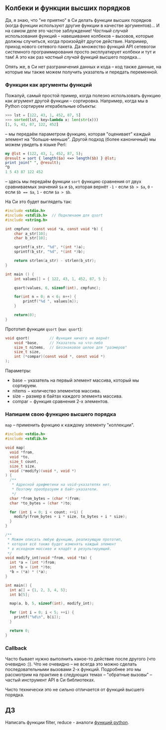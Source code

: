 ## Колбеки и функции высших порядков

Да, я знаю, что "не приятно" в Си делать функции высших порядков (когда функции
используют другие функции в качестве аргументов)... И на самом деле это частое
заблуждение! *Частный случай* использования функций – навешивание колбеков –
вызовов, которые должны случиться, когда произойдёт другое действие. Например,
приход нового сетевого пакета. Да множество функций API сетевогои системного
программирования просто эксплуатирует колбеки и тут и там! А это как раз
*частный случай* функций высшего порядка...

Опять же, в Си нет разграничения данных и кода – код также данные,
на которые мы также можем получить указатель и передать переменной.

### Функции как аргументы функций

Пожалуй, самый простой пример, когда полезно использовать функцию
как агрумент другой функции – сортировка. Например, когда мы в Python
сортируем итерабельные объекты:

```Python
>>> lst = [122, 43, 1, 452, 87, 5]
>>> sorted(lst, key=lambda x: len(str(x)))
[1, 5, 43, 87, 122, 452]
```

– мы передаём параметром функцию, которая "оценивает" каждый элемент на
"больше-меньше". Другой подход (более каноничный) мы можем увидеть
в языке Perl:

```Perl
my @lst = (122, 43, 1, 452, 87, 5);
@result = sort { length($a) <=> length($b) } @lst;
print join(" ", @result);
^D
1 5 43 87 122 452
```

– здесь мы передаём функции `sort` функцию сравнения от двух сравниваемых
значений `$a` и `$b`, которая вернёт `-1` - если `$b > $a`, `0` - если `$b == $a`,
`1` - если `$a > $b`.

На Си это будет выглядеть так:

```C
#include <stdio.h>
#include <stdlib.h>  // Подключаем для qsort
#include <string.h>

int cmpfunc (const void *a, const void *b) {
    char a_str[10];
    char b_str[10];

    sprintf(a_str, "%d", *(int *)a);
    sprintf(b_str, "%d", *(int *)b);

    return strlen(a_str) - strlen(b_str);
}

int main () {
    int values[] = { 122, 43, 1, 452, 87, 5 };

    qsort(values, 6, sizeof(int), cmpfunc);

    for(int n = 0; n < 6; n++) {   
        printf("%d ", values[n]);
    }

    return(0);
}
```

Прототип функции `qsort` (`man qsort`):

```C
void qsort(         // Функция ничего не вернёт
    void *base,     // Указатель на что-либо
    size_t nitems,  // Беззнаковое целое для "размеров"
    size_t size,
    int (*compar)(const void *, const void *)
);
```

Параметры:
* base − указатель на первый элемент массива, который мы сортируем.
* nitems − количество элементов массива.
* size − размер в байтах каждого элемента массива.
* compar − функция сравнения 2-х элементов.

### Напишем свою функцию высшего порядка

`map` – применить функцию к каждому элементу "коллекции".

```C
#include <stdio.h>
#include <stdlib.h>

void map(
  void *from,
  void *to,
  size_t count,
  size_t size,
  void (*modify)(void *, void *)
) {
  /**
   * Адресной арифметики на void-указателях нет.
   * Поэтому преобразуем в байт-указатели.
   */
  char *from_bytes = (char *)from;
  char *to_bytes = (char *)to;

  for (int i = 0; i < count; ++i) {
    modify(from_bytes + i * size, to_bytes + i * size);
  }
}

/**
 * Можем описать любую функцию, реализующую прототип,
 * которая всё также будет изменять каждый элемент
 * в исходном массиве и кладёт в результирующий.
 */
void modify_int(void *from, void *to) {
  int *a = (int *)from;
  int *b = (int *)to;
  *b = (*a) * (*a);
}

int main() {
  int a[] = {1, 2, 3, 4, 5};
  int b[5];

  map(a, b, 5, sizeof(int), modify_int);

  for (int i = 0; i < 5; ++i) {
    printf("%d\n", b[i]);
  }

  return 0;
}
```

### Callback

Часто бывает нужно выполнить какое-то действие после другого (что очевидно :)).
Что не очевидно – не всегда это можно сделать последовательными вызовами 2-х
функций. Подробнее это мы рассмотрим на практике в следующих темах –
"обратные вызовы" – частый инструмент API в Си библиотеках.

Чисто технически это не сильно отличается от функций высшего порядка.

## ДЗ

Написать функции filter, reduce - аналоги [функций
python](https://ru.wikipedia.org/wiki/Функциональное_программирование_на_Python).

